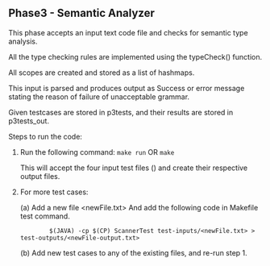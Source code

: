 ## Phase3 - Semantic Analyzer

This phase accepts an input text code file and checks for semantic type analysis.

All the type checking rules are implemented using the typeCheck() function.

All scopes are created and stored as a list of hashmaps.

This input is parsed and produces output as Success or error message stating the reason of failure of unacceptable grammar.

Given testcases are stored in p3tests, and their results are stored in p3tests_out.


Steps to run the code:
1. Run the following command:
    ```make run```
    OR
    ```make```

    This will accept the four input test files () and create their respective output files.

2. For more test cases:

    (a) Add a new file <newFile.txt>
    And add the following code in Makefile test command.
    ```
            $(JAVA) -cp $(CP) ScannerTest test-inputs/<newFile.txt> > test-outputs/<newFile-output.txt>
    ```

    (b) Add new test cases to any of the existing files, and re-run step 1.